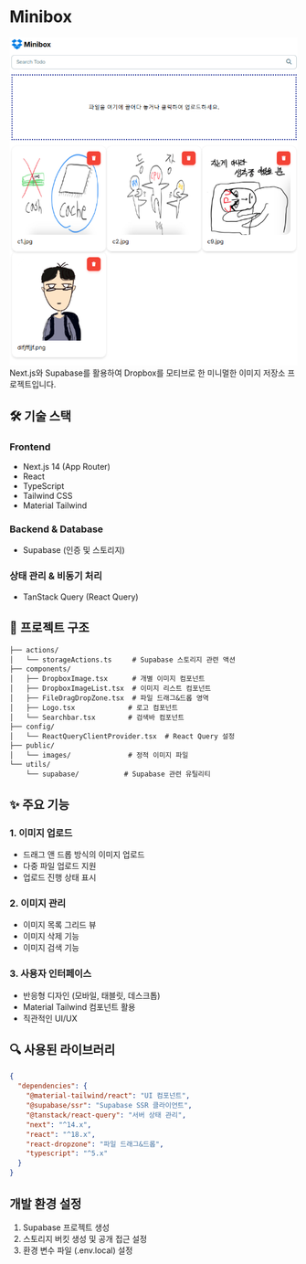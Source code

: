 # Minibox

![프로젝트 결과](./public/images/result.png)
Next.js와 Supabase를 활용하여 Dropbox를 모티브로 한 미니멀한 이미지 저장소 프로젝트입니다.

## 🛠 기술 스택

### Frontend

- Next.js 14 (App Router)
- React
- TypeScript
- Tailwind CSS
- Material Tailwind

### Backend & Database

- Supabase (인증 및 스토리지)

### 상태 관리 & 비동기 처리

- TanStack Query (React Query)

## 📁 프로젝트 구조

```
├── actions/
│   └── storageActions.ts     # Supabase 스토리지 관련 액션
├── components/
│   ├── DropboxImage.tsx      # 개별 이미지 컴포넌트
│   ├── DropboxImageList.tsx  # 이미지 리스트 컴포넌트
│   ├── FileDragDropZone.tsx  # 파일 드래그&드롭 영역
│   ├── Logo.tsx             # 로고 컴포넌트
│   └── Searchbar.tsx        # 검색바 컴포넌트
├── config/
│   └── ReactQueryClientProvider.tsx  # React Query 설정
├── public/
│   └── images/              # 정적 이미지 파일
└── utils/
    └── supabase/           # Supabase 관련 유틸리티
```

## ✨ 주요 기능

### 1. 이미지 업로드

- 드래그 앤 드롭 방식의 이미지 업로드
- 다중 파일 업로드 지원
- 업로드 진행 상태 표시

### 2. 이미지 관리

- 이미지 목록 그리드 뷰
- 이미지 삭제 기능
- 이미지 검색 기능

### 3. 사용자 인터페이스

- 반응형 디자인 (모바일, 태블릿, 데스크톱)
- Material Tailwind 컴포넌트 활용
- 직관적인 UI/UX

## 🔍 사용된 라이브러리

```json
{
  "dependencies": {
    "@material-tailwind/react": "UI 컴포넌트",
    "@supabase/ssr": "Supabase SSR 클라이언트",
    "@tanstack/react-query": "서버 상태 관리",
    "next": "^14.x",
    "react": "^18.x",
    "react-dropzone": "파일 드래그&드롭",
    "typescript": "^5.x"
  }
}
```

## 개발 환경 설정

1. Supabase 프로젝트 생성
2. 스토리지 버킷 생성 및 공개 접근 설정
3. 환경 변수 파일 (.env.local) 설정
